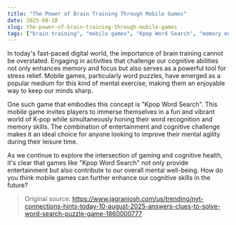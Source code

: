 ```yaml
---
title: "The Power of Brain Training Through Mobile Games"
date: 2025-08-10
slug: the-power-of-brain-training-through-mobile-games
tags: ["brain training", "mobile games", "Kpop Word Search", "memory enhancement"]
---
```


In today's fast-paced digital world, the importance of brain training cannot be overstated. Engaging in activities that challenge our cognitive abilities not only enhances memory and focus but also serves as a powerful tool for stress relief. Mobile games, particularly word puzzles, have emerged as a popular medium for this kind of mental exercise, making them an enjoyable way to keep our minds sharp.

One such game that embodies this concept is "Kpop Word Search". This mobile game invites players to immerse themselves in a fun and vibrant world of K-pop while simultaneously honing their word recognition and memory skills. The combination of entertainment and cognitive challenge makes it an ideal choice for anyone looking to improve their mental agility during their leisure time.

As we continue to explore the intersection of gaming and cognitive health, it's clear that games like "Kpop Word Search" not only provide entertainment but also contribute to our overall mental well-being. How do you think mobile games can further enhance our cognitive skills in the future?
> Original source: https://www.jagranjosh.com/us/trending/nyt-connections-hints-today-10-august-2025-answers-clues-to-solve-word-search-puzzle-game-1860000777